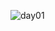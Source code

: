 ![day01](https://user-images.githubusercontent.com/98851253/154177081-2c53df2d-777b-4deb-8e38-5742ecd7282f.gif)
